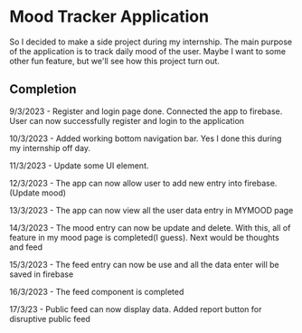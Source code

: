 # Mood Tracker Application

So I decided to make a side project during my internship. The main purpose of the application is to track daily mood of the user. Maybe I want to some other fun feature, but we'll see how this project turn out.

## Completion

9/3/2023 - Register and login page done. Connected the app to firebase. User can now successfully register and login to the application 

10/3/2023 - Added working bottom navigation bar. Yes I done this during my internship off day. 

11/3/2023 - Update some UI element.

12/3/2023 - The app can now allow user to add new entry into firebase.(Update mood)

13/3/2023 - The app can now view all the user data entry in MYMOOD page

14/3/2023 - The mood entry can now be update and delete. With this, all of feature in my  mood page is completed(I guess). Next would be thoughts and feed

15/3/2023 - The feed entry can now be use and all the data enter will be saved in firebase 

16/3/2023 - The feed component is completed 

17/3/23 - Public feed can now display data. Added report button for disruptive public feed